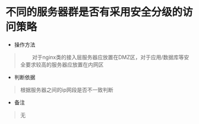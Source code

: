 # 不同的服务器群是否有采用安全分级的访问策略

- 操作方法
> &nbsp; &nbsp; &nbsp; &nbsp; 对于nginx类的接入层服务器应放置在DMZ区，对于应用/数据库等安全要求较高的服务器应放置在内网区

- 判断依据
> 根据服务器之间的ip网段是否不一致判断

- 备注
> 无